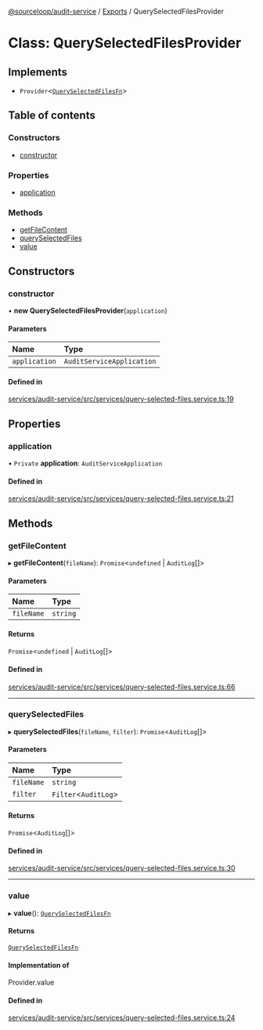 [@sourceloop/audit-service](../README.md) / [Exports](../modules.md) / QuerySelectedFilesProvider

# Class: QuerySelectedFilesProvider

## Implements

- `Provider`<[`QuerySelectedFilesFn`](../modules.md#queryselectedfilesfn)\>

## Table of contents

### Constructors

- [constructor](QuerySelectedFilesProvider.md#constructor)

### Properties

- [application](QuerySelectedFilesProvider.md#application)

### Methods

- [getFileContent](QuerySelectedFilesProvider.md#getfilecontent)
- [querySelectedFiles](QuerySelectedFilesProvider.md#queryselectedfiles)
- [value](QuerySelectedFilesProvider.md#value)

## Constructors

### constructor

• **new QuerySelectedFilesProvider**(`application`)

#### Parameters

| Name | Type |
| :------ | :------ |
| `application` | `AuditServiceApplication` |

#### Defined in

[services/audit-service/src/services/query-selected-files.service.ts:19](https://github.com/sourcefuse/loopback4-microservice-catalog/blob/53060ad88/services/audit-service/src/services/query-selected-files.service.ts#L19)

## Properties

### application

• `Private` **application**: `AuditServiceApplication`

#### Defined in

[services/audit-service/src/services/query-selected-files.service.ts:21](https://github.com/sourcefuse/loopback4-microservice-catalog/blob/53060ad88/services/audit-service/src/services/query-selected-files.service.ts#L21)

## Methods

### getFileContent

▸ **getFileContent**(`fileName`): `Promise`<`undefined` \| `AuditLog`[]\>

#### Parameters

| Name | Type |
| :------ | :------ |
| `fileName` | `string` |

#### Returns

`Promise`<`undefined` \| `AuditLog`[]\>

#### Defined in

[services/audit-service/src/services/query-selected-files.service.ts:66](https://github.com/sourcefuse/loopback4-microservice-catalog/blob/53060ad88/services/audit-service/src/services/query-selected-files.service.ts#L66)

___

### querySelectedFiles

▸ **querySelectedFiles**(`fileName`, `filter`): `Promise`<`AuditLog`[]\>

#### Parameters

| Name | Type |
| :------ | :------ |
| `fileName` | `string` |
| `filter` | `Filter`<`AuditLog`\> |

#### Returns

`Promise`<`AuditLog`[]\>

#### Defined in

[services/audit-service/src/services/query-selected-files.service.ts:30](https://github.com/sourcefuse/loopback4-microservice-catalog/blob/53060ad88/services/audit-service/src/services/query-selected-files.service.ts#L30)

___

### value

▸ **value**(): [`QuerySelectedFilesFn`](../modules.md#queryselectedfilesfn)

#### Returns

[`QuerySelectedFilesFn`](../modules.md#queryselectedfilesfn)

#### Implementation of

Provider.value

#### Defined in

[services/audit-service/src/services/query-selected-files.service.ts:24](https://github.com/sourcefuse/loopback4-microservice-catalog/blob/53060ad88/services/audit-service/src/services/query-selected-files.service.ts#L24)
